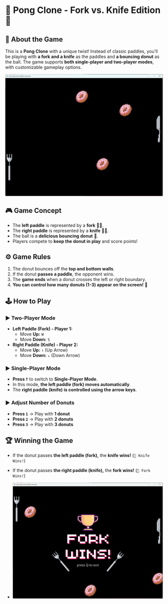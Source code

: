# 🍩 **Pong Clone - Fork vs. Knife Edition** 🏓

## **📌 About the Game**
This is a **Pong Clone** with a unique twist! Instead of classic paddles, you'll be playing with **a fork and a knife** as the paddles and **a bouncing donut** as the ball. The game supports **both single-player and two-player modes**, with customizable gameplay options.

![game_screenshot1](assets/game_screenshot1.png)

## **🎮 Game Concept**
- The **left paddle** is represented by a **fork** 🏓🍴.
- The **right paddle** is represented by a **knife** 🏓🔪.
- The ball is a **delicious bouncing donut** 🍩.
- Players compete to **keep the donut in play** and score points!

## **⚙️ Game Rules**
1. The donut bounces off the **top and bottom walls**.
2. If the donut **passes a paddle**, the opponent wins.
3. The **game ends** when a donut crosses the left or right boundary.
4. **You can control how many donuts (1-3) appear on the screen!** 🎲

## **🕹️ How to Play**
### **▶️ Two-Player Mode**
- **Left Paddle (Fork) - Player 1:**  
  - Move **Up:** `W`  
  - Move **Down:** `S`  
- **Right Paddle (Knife) - Player 2:**  
  - Move **Up:** `↑` (Up Arrow)  
  - Move **Down:** `↓` (Down Arrow)

### **▶️ Single-Player Mode**
- **Press `T`** to switch to **Single-Player Mode**.
- In this mode, **the left paddle (fork) moves automatically**.
- The **right paddle (knife) is controlled using the arrow keys**.

### **▶️ Adjust Number of Donuts**
- **Press `1`** → Play with **1 donut**  
- **Press `2`** → Play with **2 donuts**  
- **Press `3`** → Play with **3 donuts**  

## **🏆 Winning the Game**
- If the donut passes **the left paddle (fork),** the **knife wins!** (`🔪 Knife Wins!`)
- If the donut passes **the right paddle (knife),** the **fork wins!** (`🍴 Fork Wins!`)

- ![game_screenshot2](assets/game_screenshot2.png)
